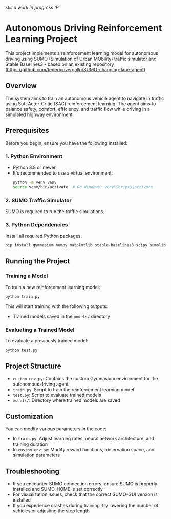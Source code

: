 *still a work in progress :P*
# Autonomous Driving Reinforcement Learning Project

This project implements a reinforcement learning model for autonomous driving using SUMO (Simulation of Urban MObility) traffic simulator and Stable Baselines3 - based on an existing repository (https://github.com/federicovergallo/SUMO-changing-lane-agent).

## Overview

The system aims to train an autonomous vehicle agent to navigate in traffic using Soft Actor-Critic (SAC) reinforcement learning. The agent aims to balance safety, comfort, efficiency, and traffic flow while driving in a simulated highway environment.

## Prerequisites

Before you begin, ensure you have the following installed:

### 1. Python Environment

- Python 3.8 or newer
- It's recommended to use a virtual environment:
  ```bash
  python -m venv venv
  source venv/bin/activate  # On Windows: venv\Scripts\activate
  ```

### 2. SUMO Traffic Simulator

SUMO is required to run the traffic simulations.

### 3. Python Dependencies

Install all required Python packages:

```bash
pip install gymnasium numpy matplotlib stable-baselines3 scipy sumolib traci
```

## Running the Project

### Training a Model

To train a new reinforcement learning model:

```bash
python train.py
```

This will start training with the following outputs:
- Trained models saved in the `models/` directory

### Evaluating a Trained Model

To evaluate a previously trained model:

```bash
python test.py
```

## Project Structure

- `custom_env.py`: Contains the custom Gymnasium environment for the autonomous driving agent
- `train.py`: Script to train the reinforcement learning model
- `test.py`: Script to evaluate trained models
- `models/`: Directory where trained models are saved

## Customization

You can modify various parameters in the code:
- In `train.py`: Adjust learning rates, neural network architecture, and training duration
- In `custom_env.py`: Modify reward functions, observation space, and simulation parameters

## Troubleshooting

- If you encounter SUMO connection errors, ensure SUMO is properly installed and SUMO_HOME is set correctly
- For visualization issues, check that the correct SUMO-GUI version is installed
- If you experience crashes during training, try lowering the number of vehicles or adjusting the step length
